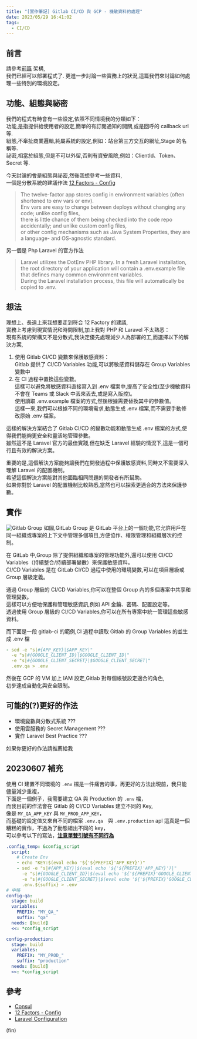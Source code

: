 ```yaml
---
title: "[實作筆記] Gitlab CI/CD 與 GCP - 機敏資料的處理"
date: 2023/05/29 16:41:02
tags:
  - CI/CD
---
```


## 前言

請參考[前篇](https://blog.marsen.me/2023/04/13/2023/gitlab_ci_and_gcp_vm/) 架構,  
我們已經可以部署程式了.
更進一步討論一些實務上的狀況,這篇我們來討論如何處理一些特別的環境設定。

## 功能、組態與祕密

我們的程式有時會有一些設定,依照不同情境我的分類如下：  
功能,是指提供給使用者的設定,簡單的有訂閱通知的開關,或是回呼的 callback url 等.  
組態,不牽扯商業邏輯,純屬系統的設定,例如：站台第三方交互的網址,Stage 的名稱等.  
祕密,相當於組態,但是不可以外留,否則有資安風險,例如：ClientId、Token、Secret 等.

今天討論的會是組態與祕密,然後我想參考一些資料,  
一個是分散系統的建議作法 [12 Factors - Config](https://12factor.net/config)

> The twelve-factor app stores config in environment variables (often shortened to env vars or env).  
> Env vars are easy to change between deploys without changing any code; unlike config files,  
> there is little chance of them being checked into the code repo accidentally; and unlike custom config files,  
> or other config mechanisms such as Java System Properties, they are a language- and OS-agnostic standard.

另一個是 Php Laravel 的官方作法

> Laravel utilizes the DotEnv PHP library. In a fresh Laravel installation,  
> the root directory of your application will contain a .env.example file that defines many common environment variables.  
> During the Laravel installation process, this file will automatically be copied to .env.

## 想法

理想上、長遠上來我想要走到符合 12 Factory 的建議,  
實務上考慮到現實情況和時間限制,加上我對 PHP 和 Laravel 不太熟悉：  
現有系統的架構又不是分散式,我決定優先處理減少人為部署的工,而選擇以下的解決方案,

1. 使用 Gitlab CI/CD 變數來保護敏感資料：  
   Gitlab 提供了 CI/CD Variables 功能,可以將敏感資料儲存在 Group Variables 變數中
2. 在 CI 過程中置換這些變數。  
   這樣可以避免將敏感資料直接寫入到 .env 檔案中,提高了安全性(至少機敏資料不會在 Teams 或 Slack 中丟來丟去,或是寫入版控)。  
   使用讀取 .env.example 檔案的方式,然後根據需要替換其中的參數值。  
   這樣一來,我們可以根據不同的環境需求,動態生成 .env 檔案,而不需要手動修改原始 .env 檔案。

這樣的解決方案結合了 Gitlab CI/CD 的變數功能和動態生成 .env 檔案的方式,使得我們能夠更安全和靈活地管理參數。  
雖然這不是 Laravel 官方的最佳實踐,但在缺乏 Laravel 經驗的情況下,這是一個可行且有效的解決方案。

重要的是,這個解決方案能夠讓我們在開發過程中保護敏感資料,同時又不需要深入理解 Laravel 的配置機制。  
希望這個解決方案能對其他面臨相同問題的開發者有所幫助。  
如果你對於 Laravel 的配置機制比較熟悉,當然也可以探索更適合的方法來保護參數。

## 實作

![Gitlab Group](/images/2023/gitlab_group.png)
如圖,GitLab Group 是 GitLab 平台上的一個功能,它允許用戶在同一組織或專案的上下文中管理多個項目,方便協作、權限管理和組織層次的控制。

在 GitLab 中,Group 除了提供組織和專案的管理功能外,還可以使用 CI/CD Variables（持續整合/持續部署變數）來保護敏感資料。  
CI/CD Variables 是在 GitLab CI/CD 過程中使用的環境變數,可以在項目層級或 Group 層級定義。

通過 Group 層級的 CI/CD Variables,你可以在整個 Group 內的多個專案中共享和管理變數。  
這樣可以方便地保護和管理敏感資訊,例如 API 金鑰、密碼、配置設定等。  
透過使用 Group 層級的 CI/CD Variables,你可以在所有專案中統一管理這些敏感資料。

而下面是一段 gitlab-ci 的範例,CI 過程中讀取 Gitlab 的 Group Variables 的並生成 .env 檔

```yaml
- sed -e "s|#{APP_KEY}|$APP_KEY|"
  -e "s|#{GOOGLE_CLIENT_ID}|$GOOGLE_CLIENT_ID|"
  -e "s|#{GOOGLE_CLIENT_SECRET}|$GOOGLE_CLIENT_SECRET|"
  .env.qa > .env
```

然後在 GCP 的 VM 加上 IAM 設定,Gitlab 對每個帳號設定適合的角色,  
初步達成自動化與安全限制。

## 可能的(?)更好的作法

- 環境變數與分散式系統 ???
- 使用雲服務的 Secret Management ???
- 實作 Laravel Best Practice ???

如果你更好的作法請推薦給我

## 20230607 補充

使用 CI 建置不同環境的 `.env` 檔是一件痛苦的事，再更好的方法出現前，我只能儘量減少重複，  
下面是一個例子，我需要建立 QA 與 Production 的 `.env` 檔，  
而我目前的作法會在 Gitlab 的 CI/CD Variables 建立不同的 Key,  
像是 `MY_QA_APP_KEY` 與 `MY_PROD_APP_KEY`，  
而基礎的設定值又來自不同的檔案 `.env.qa`　與 `.env.production` apl
這真是一個糟糕的實作，不過為了動態組出不同的 key，  
可以參考以下的寫法，[**注意單雙引號有不同行為**](https://phoenixnap.com/kb/bash-single-vs-double-quotes)

```yaml
.config_temp: &config_script
  script:
    # Create Env
    - echo "KEY:$(eval echo '${'${PREFIX}'APP_KEY}')"
    - sed -e "s|#{APP_KEY}|$(eval echo '${'${PREFIX}'APP_KEY}')|"
      -e "s|#{GOOGLE_CLIENT_ID}|$(eval echo '${'${PREFIX}'GOOGLE_CLIENT_ID}')|"
      -e "s|#{GOOGLE_CLIENT_SECRET}|$(eval echo '${'${PREFIX}'GOOGLE_CLIENT_SECRET}')|"
      .env.${suffix} > .env
# 中略
config-qa:
  stage: build
  variables:
    PREFIX: "MY_QA_"
    suffix: "qa"
  needs: [build]
  <<: *config_script

config-production:
  stage: build
  variables:
    PREFIX: "MY_PROD_"
    suffix: "production"
  needs: [build]
  <<: *config_script
```

## 參考

- [Consul](https://www.consul.io/)
- [12 Factors - Config](https://12factor.net/config)
- [Laravel Configuration](https://laravel.com/docs/10.x/configuration)

(fin)
